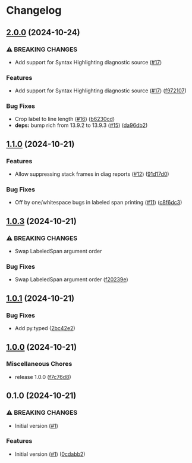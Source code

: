 # Changelog

## [2.0.0](https://github.com/risqcapital/pyagnostics/compare/v1.1.0...v2.0.0) (2024-10-24)


### ⚠ BREAKING CHANGES

* Add support for Syntax Highlighting diagnostic source ([#17](https://github.com/risqcapital/pyagnostics/issues/17))

### Features

* Add support for Syntax Highlighting diagnostic source ([#17](https://github.com/risqcapital/pyagnostics/issues/17)) ([f972107](https://github.com/risqcapital/pyagnostics/commit/f972107062004ec69b7b3021f7ae58070777b134))


### Bug Fixes

* Crop label to line length ([#16](https://github.com/risqcapital/pyagnostics/issues/16)) ([b6230cd](https://github.com/risqcapital/pyagnostics/commit/b6230cd9b036d1c5c17d5664b13bba90684b9ed8))
* **deps:** bump rich from 13.9.2 to 13.9.3 ([#15](https://github.com/risqcapital/pyagnostics/issues/15)) ([da96db2](https://github.com/risqcapital/pyagnostics/commit/da96db2cfe49706bcea8ae10ec3f7f8894413215))

## [1.1.0](https://github.com/risqcapital/pyagnostics/compare/v1.0.3...v1.1.0) (2024-10-21)


### Features

* Allow suppressing stack frames in diag reports ([#12](https://github.com/risqcapital/pyagnostics/issues/12)) ([91d17d0](https://github.com/risqcapital/pyagnostics/commit/91d17d09fc5d3f9f22b9717bac30e4aaede33452))


### Bug Fixes

* Off by one/whitespace bugs in labeled span printing ([#11](https://github.com/risqcapital/pyagnostics/issues/11)) ([c8f6dc3](https://github.com/risqcapital/pyagnostics/commit/c8f6dc33023a3f0834a7a123b0cf60cae1c565a3))

## [1.0.3](https://github.com/risqcapital/pyagnostics/compare/v1.0.1...v1.0.3) (2024-10-21)


### ⚠ BREAKING CHANGES

* Swap LabeledSpan argument order

### Bug Fixes

* Swap LabeledSpan argument order ([f20239e](https://github.com/risqcapital/pyagnostics/commit/f20239eb933b4dbcd05555137be0ed6a82b8dcbc))

## [1.0.1](https://github.com/risqcapital/pyagnostics/compare/v1.0.0...v1.0.1) (2024-10-21)


### Bug Fixes

* Add py.typed ([2bc42e2](https://github.com/risqcapital/pyagnostics/commit/2bc42e2b97b3d9a0aba20e2abffc89fc276d45df))

## [1.0.0](https://github.com/risqcapital/pyagnostics/compare/v0.1.0...v1.0.0) (2024-10-21)


### Miscellaneous Chores

* release 1.0.0 ([f7c76d8](https://github.com/risqcapital/pyagnostics/commit/f7c76d89c16791e6d03f59e9a88e32dbfb9139c3))

## 0.1.0 (2024-10-21)


### ⚠ BREAKING CHANGES

* Initial version ([#1](https://github.com/risqcapital/pyagnostics/issues/1))

### Features

* Initial version ([#1](https://github.com/risqcapital/pyagnostics/issues/1)) ([0cdabb2](https://github.com/risqcapital/pyagnostics/commit/0cdabb255e695fa907948e008d0cfc022f34891e))
